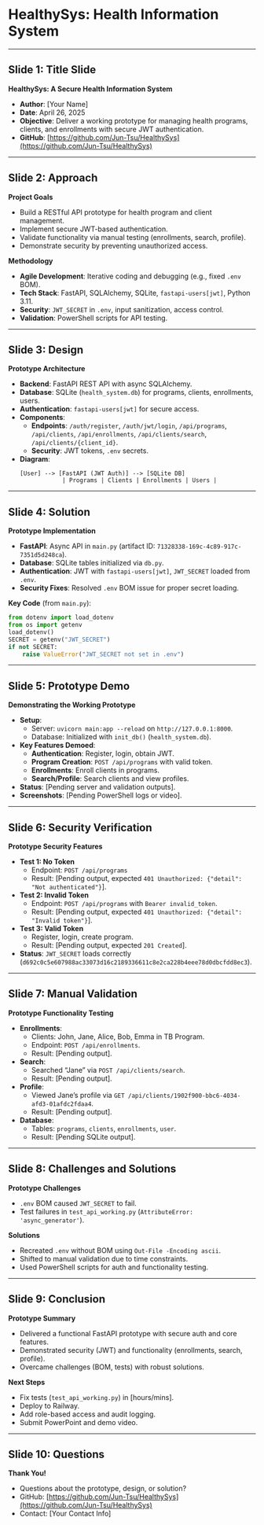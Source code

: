 # HealthySys: Health Information System

---

## Slide 1: Title Slide
**HealthySys: A Secure Health Information System**  
- **Author**: [Your Name]  
- **Date**: April 26, 2025  
- **Objective**: Deliver a working prototype for managing health programs, clients, and enrollments with secure JWT authentication.  
- **GitHub**: [https://github.com/Jun-Tsu/HealthySys](https://github.com/Jun-Tsu/HealthySys)  

---

## Slide 2: Approach
**Project Goals**  
- Build a RESTful API prototype for health program and client management.  
- Implement secure JWT-based authentication.  
- Validate functionality via manual testing (enrollments, search, profile).  
- Demonstrate security by preventing unauthorized access.  

**Methodology**  
- **Agile Development**: Iterative coding and debugging (e.g., fixed `.env` BOM).  
- **Tech Stack**: FastAPI, SQLAlchemy, SQLite, `fastapi-users[jwt]`, Python 3.11.  
- **Security**: `JWT_SECRET` in `.env`, input sanitization, access control.  
- **Validation**: PowerShell scripts for API testing.

---

## Slide 3: Design
**Prototype Architecture**  
- **Backend**: FastAPI REST API with async SQLAlchemy.  
- **Database**: SQLite (`health_system.db`) for programs, clients, enrollments, users.  
- **Authentication**: `fastapi-users[jwt]` for secure access.  
- **Components**:  
  - **Endpoints**: `/auth/register`, `/auth/jwt/login`, `/api/programs`, `/api/clients`, `/api/enrollments`, `/api/clients/search`, `/api/clients/{client_id}`.  
  - **Security**: JWT tokens, `.env` secrets.  
- **Diagram**:  
  ```
  [User] --> [FastAPI (JWT Auth)] --> [SQLite DB]
              | Programs | Clients | Enrollments | Users |
  ```

---

## Slide 4: Solution
**Prototype Implementation**  
- **FastAPI**: Async API in `main.py` (artifact ID: `71328338-169c-4c89-917c-7351d5d248ca`).  
- **Database**: SQLite tables initialized via `db.py`.  
- **Authentication**: JWT with `fastapi-users[jwt]`, `JWT_SECRET` loaded from `.env`.  
- **Security Fixes**: Resolved `.env` BOM issue for proper secret loading.  

**Key Code** (from `main.py`):  
```python
from dotenv import load_dotenv
from os import getenv
load_dotenv()
SECRET = getenv("JWT_SECRET")
if not SECRET:
    raise ValueError("JWT_SECRET not set in .env")
```

---

## Slide 5: Prototype Demo
**Demonstrating the Working Prototype**  
- **Setup**:  
  - Server: `uvicorn main:app --reload` on `http://127.0.0.1:8000`.  
  - Database: Initialized with `init_db()` (`health_system.db`).  
- **Key Features Demoed**:  
  - **Authentication**: Register, login, obtain JWT.  
  - **Program Creation**: `POST /api/programs` with valid token.  
  - **Enrollments**: Enroll clients in programs.  
  - **Search/Profile**: Search clients and view profiles.  
- **Status**: [Pending server and validation outputs].  
- **Screenshots**: [Pending PowerShell logs or video].

---

## Slide 6: Security Verification
**Prototype Security Features**  
- **Test 1: No Token**  
  - Endpoint: `POST /api/programs`  
  - Result: [Pending output, expected `401 Unauthorized: {"detail": "Not authenticated"}`].  
- **Test 2: Invalid Token**  
  - Endpoint: `POST /api/programs` with `Bearer invalid_token`.  
  - Result: [Pending output, expected `401 Unauthorized: {"detail": "Invalid token"}`].  
- **Test 3: Valid Token**  
  - Register, login, create program.  
  - Result: [Pending output, expected `201 Created`].  
- **Status**: `JWT_SECRET` loads correctly (`d692c0c5e607988ac33073d16c2189336611c8e2ca228b4eee78d0dbcfdd8ec3`).

---

## Slide 7: Manual Validation
**Prototype Functionality Testing**  
- **Enrollments**:  
  - Clients: John, Jane, Alice, Bob, Emma in TB Program.  
  - Endpoint: `POST /api/enrollments`.  
  - Result: [Pending output].  
- **Search**:  
  - Searched “Jane” via `POST /api/clients/search`.  
  - Result: [Pending output].  
- **Profile**:  
  - Viewed Jane’s profile via `GET /api/clients/1902f900-bbc6-4034-afd3-01afdc2fdaa4`.  
  - Result: [Pending output].  
- **Database**:  
  - Tables: `programs`, `clients`, `enrollments`, `user`.  
  - Result: [Pending SQLite output].

---

## Slide 8: Challenges and Solutions
**Prototype Challenges**  
- `.env` BOM caused `JWT_SECRET` to fail.  
- Test failures in `test_api_working.py` (`AttributeError: 'async_generator'`).  

**Solutions**  
- Recreated `.env` without BOM using `Out-File -Encoding ascii`.  
- Shifted to manual validation due to time constraints.  
- Used PowerShell scripts for auth and functionality testing.

---

## Slide 9: Conclusion
**Prototype Summary**  
- Delivered a functional FastAPI prototype with secure auth and core features.  
- Demonstrated security (JWT) and functionality (enrollments, search, profile).  
- Overcame challenges (BOM, tests) with robust solutions.  

**Next Steps**  
- Fix tests (`test_api_working.py`) in [hours/mins].  
- Deploy to Railway.  
- Add role-based access and audit logging.  
- Submit PowerPoint and demo video.

---

## Slide 10: Questions
**Thank You!**  
- Questions about the prototype, design, or solution?  
- GitHub: [https://github.com/Jun-Tsu/HealthySys](https://github.com/Jun-Tsu/HealthySys)  
- Contact: [Your Contact Info]
